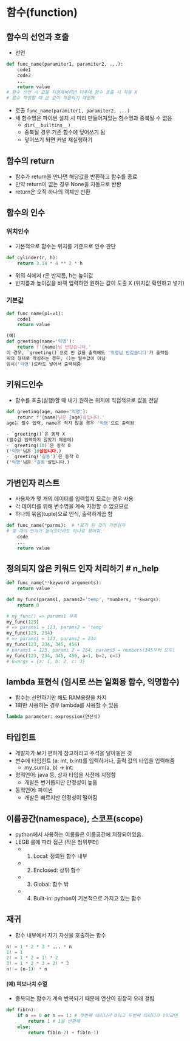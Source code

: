 # 함수(function)
## 함수의 선언과 호출
- 선언
```python
def func_name(paramiter1, paramiter2, ...):
    code1
    code2
    ...
    return value
# 함수 선언 시 값을 지정해버리면 이후에 함수 호출 시 작동 X
# 함수 작성할 때 쓴 값이 적용되기 때문에
```
- 호출
`func_name(paramiter1, paramiter2, ...)`
- 새 함수명은 파이썬 설치 시 미리 만들어져있는 함수명과 중복될 수 없음
    - `dir(__builtins__)`
    - 중복될 경우 기존 함수에 덮어쓰기 됨
    - 덮어쓰기 되면 커널 재실행하기

## 함수의 return
- 함수가 return을 만나면 해당값을 반환하고 함수를 종료
- 만약 return이 없는 경우 None을 자동으로 반환
- return은 오직 하나의 객체만 반환

## 함수의 인수
### 위치인수
- 기본적으로 함수는 위치를 기준으로 인수 판단
```python
def cylinder(r, h):
    return 3.14 * 4 ** 2 * h
```
- 위의 식에서 r은 반지름, h는 높이값
- 반지름과 높이값을 바꿔 입력하면 원하는 값이 도출 X (위치값 확인하고 넣기)

### 기본값
```python
def func_name(p1=v1):
    code1
    return value

(예)
def greeting(name='익명'):
    return f'{name}님 반갑습니다.'
이 경우, `greeting()`으로 빈 값을 출력해도 '익명님 반갑습니다'가 출력됨
위의 형태로 작성하는 경우, ()는 필수값이 아님
임시('익명')로라도 넣어서 출력해줌
```

## 키워드인수
- 함수를 호출(실행)할 때 내가 원하는 위치에 직접적으로 값을 전달
```python
def greeting(age, name='익명'):
    retunr f'{name}님은 {age}살입니다.'
age는 필수 입력, name은 적지 않을 경우 '익명'으로 출력됨

- `greeting()`은 동작 X
(필수값 입력하지 않았기 때문에)
- `greeting(10)`은 동작 O
('익명'님은 10살입니다.)
- `greeting('길동')`은 동작 O
('익명'님은 '길동'살입니다.)
```

## 가변인자 리스트
- 사용자가 몇 개의 데이터를 입력할지 모르는 경우 사용
- 각 데이터를 위해 변수명을 계속 지정할 수 없으므로
- 하나의 묶음(tuple)으로 인식, 출력하게끔 함

```python
def func_name(*parms):  # *표가 된 것이 가변인자
# 몇 개의 인자가 들어오더라도 하나로 묶어줘.
    code
    ...
    return value
```

## 정의되지 않은 키워드 인자 처리하기 # n_help
```python
def func_name(**keyword arguments):
    return value
```
```python
def my_func(params1, params2='temp', *numbers, **kwargs):
    return 0
```
```python
# my_func() => params1 부족
my_func(123)
# => params1 = 123, params2 = 'temp'
my_func(123, 234)
# => params1 = 123, params2 = 234
my_func(123, 234, 345, 456)
# params1 = 123, params 2 = 234, params3 = numbers(345부터 모두)
my_func(123, 234, 345, 456, a=1, b=2, c=3)
# kwargs = {a: 1, b: 2, c: 3}
```

## lambda 표현식 (임시로 쓰는 일회용 함수, 익명함수)
- 함수는 선언하기만 해도 RAM용량을 차지
- 1회만 사용하는 경우 lambda를 사용할 수 있음
```python
lambda parameter: expression(연산식)
```

## 타입힌트
- 개발자가 보기 편하게 참고하라고 주석을 달아놓은 것
- 변수에 타입힌트 (a: int, b:int)를 입력하거나, 출력 값의 타입을 입력해줌
    - my_sum(a, b) -> int:
- 정적언어: java 등, 상자 타입을 사전에 지정함
    - 개발은 번거롭지만 안정성이 높음
- 동적언어: 파이썬
    - 개발은 빠르지만 안정성이 떨어짐

## 이름공간(namespace), 스코프(scope)
- python에서 사용하는 이름들은 이름공간에 저장되어있음.
- LEGB 룰에 따라 접근 (작은 범위부터)
    - 1. Local: 정의된 함수 내부
    - 2. Enclosed: 상위 함수
    - 3. Global: 함수 밖
    - 4. Built-in: python이 기본적으로 가지고 있는 함수

## 재귀
- 함수 내부에서 자기 자신을 호출하는 함수
```python
n! = 1 * 2 * 3 * ... * n
1! = 1
2! = 1 * 2 = 1! * 2
3! = 1 * 2 * 3 = 2! * 3
n! = (n-1)! * n
```
#### (예) 피보나치 수열
- 중복되는 함수가 계속 반복되기 때문에 연산이 굉장히 오래 걸림
```python
def fib(n):
    if n == 0 or n == 1: # 첫번째 데이터가 0이고 두번째 데이터가 1이라면
        return 1 # 1을 반환해
    else:
        return fib(n-2) + fib(n-1)
```
